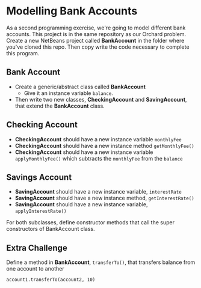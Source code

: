 # Modelling Bank Accounts

As a second programming exercise, we're going to model different bank accounts. This project is in the same repository as our Orchard problem. Create a new NetBeans project called **BankAccount** in the folder where you've cloned this repo. Then copy write the code necessary to complete this program.


## Bank Account

- Create a generic/abstract class called **BankAccount**
  - Give it an instance variable `balance`.
- Then write two new classes, **CheckingAccount** and **SavingAccount**, that extend the **BankAccount** class.
## Checking Account
- **CheckingAccount** should have a new instance variable `monthlyFee`
- **CheckingAccount** should have a new instance method `getMonthlyFee()`
- **CheckingAccount** should have a new instance variable `applyMonthlyFee()` which subtracts the `monthlyFee` from the `balance`
  
## Savings Account
- **SavingAccount** should have a new instance variable, `interestRate`
- **SavingAccount** should have a new instance method, `getInterestRate()`
- **SavingAccount** should have a new instance variable, `applyInterestRate()`

For both subclasses, define constructor methods that call the super constructors of BankAccount class.

## Extra Challenge
Define a method in **BankAccount**, `transferTo()`, that transfers balance from one account to another
```
account1.transferTo(account2, 10)
```
